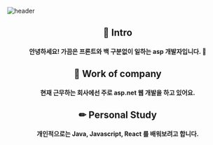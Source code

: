 <!--### Hi there 👋-->

![header](https://capsule-render.vercel.app/api?type=shark&color=auto&height=200&text=Welcome&fontAlign=60&rotate=0&fontAlignY=25&desc=I%20am%20dodlfhd1%20&descAlign=70.&descAlignY=44)

<div align=center>
  <h2>🙌 Intro</h2>
</div>
<div align=center>
  <h4> 안녕하세요! 가끔은 프론트와 백 구분없이 일하는 asp 개발자입니다. 💚 </h4>
</div>
<div align=center>
  <h2>🏢 Work of company</h2>
</div>
<div align=center>
  <h4> 현재 근무하는 회사에선 주로 asp.net 웹 개발을 하고 있어요. </h4>
</div>
<div align=center>
  <h2>✏ Personal Study</h2>
</div>
<div align=center>
  <h4> 개인적으로는 Java, Javascript, React 를 배워보려고 합니다. </h4>
</div>

<!--
**dodlfhd1/dodlfhd1** is a ✨ _special_ ✨ repository because its `README.md` (this file) appears on your GitHub profile.

Here are some ideas to get you started:

- 🔭 I’m currently working on ...
- 🌱 I’m currently learning ...
- 👯 I’m looking to collaborate on ...
- 🤔 I’m looking for help with ...
- 💬 Ask me about ...
- 📫 How to reach me: ...
- 😄 Pronouns: ...
- ⚡ Fun fact: ...
-->
